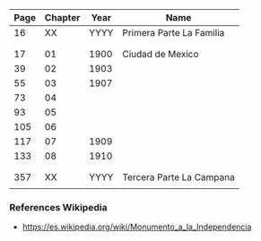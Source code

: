 
|Page| Chapter | Year | Name |
|-| - | - | - |
| 16  | XX | YYYY | Primera Parte La Familia |
| | | |
| | | |
| 17  | 01 | 1900 | Ciudad de Mexico |
| 39  | 02 | 1903 | |
| 55  | 03 | 1907 | |
| 73  | 04 | | |
| 93  | 05 | | |
| 105 | 06 | | |
| 117 | 07 | 1909 | |
| 133 | 08 | 1910 | |
| | | |
| | | |
| 357 | XX | YYYY | Tercera Parte La Campana |
| | | |

### References Wikipedia

* https://es.wikipedia.org/wiki/Monumento_a_la_Independencia
